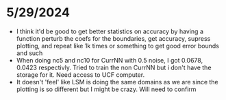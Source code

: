 #  5/29/2024
* I think it'd be good to get better statistics on accuracy by having a function perturb the coefs for the boundaries, get accuracy, supress plotting, and repeat like 1k times or something to get good error bounds and such
* When doing nc5 and nc10 for CurrNN with 0.5 noise, I got $0.0678, 0.0423$ respectivly. Tried to train the non CurrNN but i don't have the storage for it. Need access to UCF computer.
* It doesn't 'feel' like LSM is doing the same domains as we are since the plotting is so different but I might be crazy. Will need to confirm
